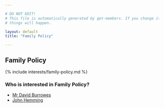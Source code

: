 ```yaml
---

# DO NOT EDIT!
# This file is automatically generated by get-members. If you change it, bad
# things will happen.

layout: default
title: "Family Policy"

---
```


## Family Policy

{% include interests/family-policy.md %}

### Who is interested in Family Policy?


* [Mr David Burrowes](/members/mr-david-burrowes.html)
* [John Hemming](/members/john-hemming.html)
